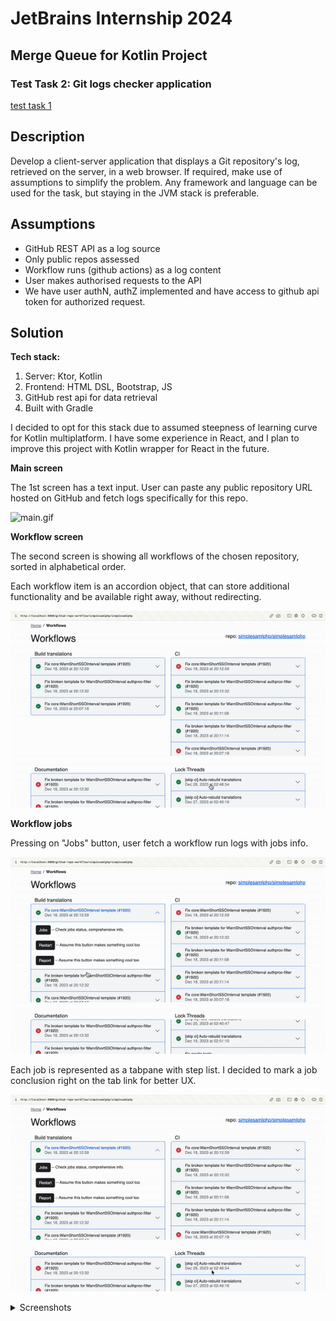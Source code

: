 # JetBrains Internship 2024
## Merge Queue for Kotlin Project
### Test Task 2: Git logs checker application
 [test task 1](https://github.com/alexarlord-boop/jb-intern/blob/main/task1.md)


## Description
Develop a client-server application that displays a Git repository's log, retrieved on the server, in a web browser. If required, make use of assumptions to simplify the problem. Any framework and language can be used for the task, but staying in the JVM stack is preferable.

## Assumptions
* GitHub REST API as a log source
* Only public repos assessed
* Workflow runs (github actions) as a log content
* User makes authorised requests to the API
* We have user authN, authZ implemented and have access to github api token for authorized request.

## Solution

**Tech stack:**
1. Server: Ktor, Kotlin
2. Frontend: HTML DSL, Bootstrap, JS 
3. GitHub rest api for data retrieval
4. Built with Gradle

I decided to opt for this stack due to assumed steepness of learning curve for Kotlin multiplatform.
I have some experience in React, and I plan to improve this project with Kotlin wrapper for React in the future.

**Main screen**

The 1st screen has a text input. User can paste any public repository URL hosted on GitHub and fetch logs specifically for this repo.

![main.gif](videos%2Fmain.gif)

**Workflow screen**

The second screen is showing all workflows of the chosen repository, sorted in alphabetical order.

Each workflow item is an accordion object, that can store additional functionality and be available right away, without redirecting.

![workflows.gif](videos%2Fworkflows.gif)


**Workflow jobs**

Pressing on "Jobs" button, user fetch a workflow run logs with jobs info.

![jobpress.gif](videos%2Fjobpress.gif)

Each job is represented as a tabpane with step list.
I decided to mark a job conclusion right on the tab link for better UX.

![joberror.gif](videos%2Fjoberror.gif)

<details><summary>Screenshots</summary>

![main.png](images%2Fpresentation%2Fmain.png)

![workflow.png](images%2Fpresentation%2Fworkflow.png)

![jobs.png](images%2Fpresentation%2Fjobs.png)

![errorjob.png](images%2Fpresentation%2Ferrorjob.png)
</details>